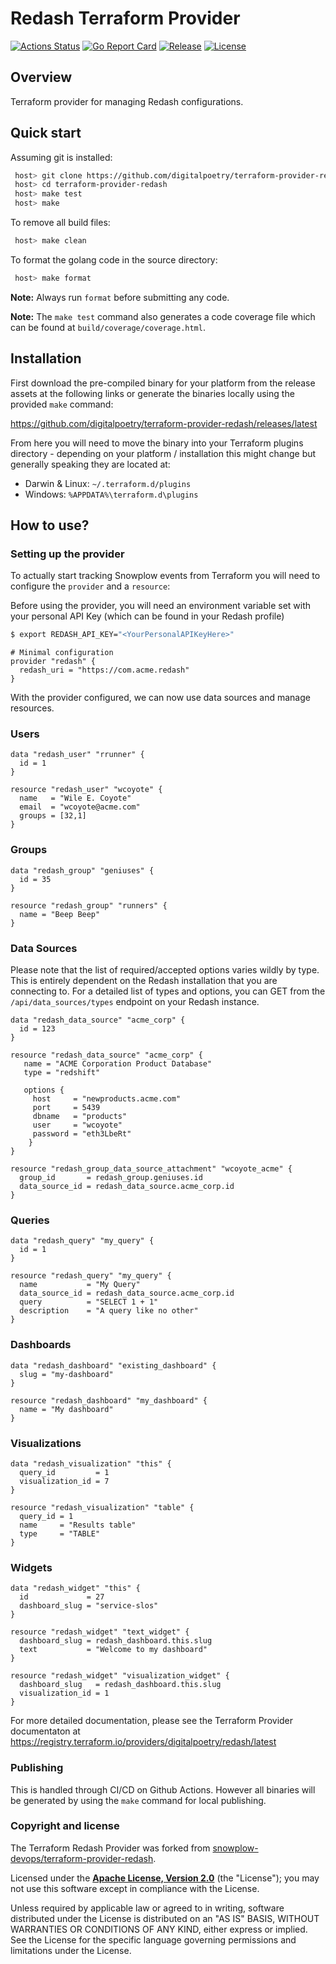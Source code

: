 # Redash Terraform Provider
[![Actions Status][actions-image]][actions] [![Go Report Card][goreport-image]][goreport] [![Release][release-image]][releases] [![License][license-image]][license]

## Overview

Terraform provider for managing Redash configurations.

## Quick start

Assuming git is installed:

```bash
 host> git clone https://github.com/digitalpoetry/terraform-provider-redash
 host> cd terraform-provider-redash
 host> make test
 host> make
```

To remove all build files:

```bash
 host> make clean
```

To format the golang code in the source directory:

```bash
 host> make format
```

**Note:** Always run `format` before submitting any code.

**Note:** The `make test` command also generates a code coverage file which can be found at `build/coverage/coverage.html`.


## Installation

First download the pre-compiled binary for your platform from the release assets at the following links or generate the binaries locally using the provided `make` command:

https://github.com/digitalpoetry/terraform-provider-redash/releases/latest

From here you will need to move the binary into your Terraform plugins directory - depending on your platform / installation this might change but generally speaking they are located at:

* Darwin & Linux: `~/.terraform.d/plugins`
* Windows: `%APPDATA%\terraform.d\plugins`

## How to use?

### Setting up the provider

To actually start tracking Snowplow events from Terraform you will need to configure the `provider` and a `resource`:

Before using the provider, you will need an environment variable set with your personal API Key (which can be found in your Redash profile)
```bash
$ export REDASH_API_KEY="<YourPersonalAPIKeyHere>"
```

```hcl
# Minimal configuration
provider "redash" {
  redash_uri = "https://com.acme.redash"
}
```

With the provider configured, we can now use data sources and manage resources.

### Users

```hcl
data "redash_user" "rrunner" {
  id = 1
}

resource "redash_user" "wcoyote" {
  name   = "Wile E. Coyote"
  email  = "wcoyote@acme.com"
  groups = [32,1]
}

```

### Groups

```hcl
data "redash_group" "geniuses" {
  id = 35
}

resource "redash_group" "runners" {
  name = "Beep Beep"
}
```

### Data Sources

Please note that the list of required/accepted options varies wildly by type. This is entirely dependent on the Redash installation that you are connecting to. For a detailed list of types and options, you can GET from the `/api/data_sources/types` endpoint on your Redash instance.

```hcl
data "redash_data_source" "acme_corp" {
  id = 123
}

resource "redash_data_source" "acme_corp" {
   name = "ACME Corporation Product Database"
   type = "redshift"

   options {
     host     = "newproducts.acme.com"
     port     = 5439
     dbname   = "products"
     user     = "wcoyote"
     password = "eth3LbeRt"
    }
}

resource "redash_group_data_source_attachment" "wcoyote_acme" {
  group_id       = redash_group.geniuses.id
  data_source_id = redash_data_source.acme_corp.id
}
```

### Queries

```hcl
data "redash_query" "my_query" {
  id = 1
}

resource "redash_query" "my_query" {
  name           = "My Query"
  data_source_id = redash_data_source.acme_corp.id
  query          = "SELECT 1 + 1"
  description    = "A query like no other"
}
```

### Dashboards

```hcl
data "redash_dashboard" "existing_dashboard" {
  slug = "my-dashboard"
}

resource "redash_dashboard" "my_dashboard" {
  name = "My dashboard"
}
```

### Visualizations

```hcl
data "redash_visualization" "this" {
  query_id         = 1
  visualization_id = 7
}

resource "redash_visualization" "table" {
  query_id = 1
  name     = "Results table"
  type     = "TABLE"
}
```

### Widgets

```hcl
data "redash_widget" "this" {
  id             = 27
  dashboard_slug = "service-slos"
}

resource "redash_widget" "text_widget" {
  dashboard_slug = redash_dashboard.this.slug
  text           = "Welcome to my dashboard"
}

resource "redash_widget" "visualization_widget" {
  dashboard_slug   = redash_dashboard.this.slug
  visualization_id = 1
}
```

For more detailed documentation, please see the Terraform Provider documentaton at https://registry.terraform.io/providers/digitalpoetry/redash/latest

### Publishing

This is handled through CI/CD on Github Actions. However all binaries will be generated by using the `make` command for local publishing.

### Copyright and license

The Terraform Redash Provider was forked from [snowplow-devops/terraform-provider-redash](https://github.com/snowplow-devops/terraform-provider-redash).

Licensed under the **[Apache License, Version 2.0][license]** (the "License");
you may not use this software except in compliance with the License.

Unless required by applicable law or agreed to in writing, software
distributed under the License is distributed on an "AS IS" BASIS,
WITHOUT WARRANTIES OR CONDITIONS OF ANY KIND, either express or implied.
See the License for the specific language governing permissions and
limitations under the License.

[actions-image]: https://github.com/digitalpoetry/terraform-provider-redash/workflows/ci/badge.svg
[actions]: https://github.com/digitalpoetry/terraform-provider-redash/actions

[release-image]: https://img.shields.io/github/v/release/digitalpoetry/terraform-provider-redash?style=flat&color=6ad7e5
[releases]: https://github.com/digitalpoetry/terraform-provider-redash/releases

[license-image]: http://img.shields.io/badge/license-Apache--2-blue.svg?style=flat
[license]: http://www.apache.org/licenses/LICENSE-2.0

[goreport-image]: https://goreportcard.com/badge/github.com/digitalpoetry/terraform-provider-redash
[goreport]: https://goreportcard.com/report/github.com/digitalpoetry/terraform-provider-redash
